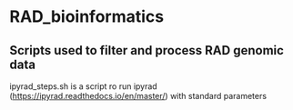 # RAD_bioinformatics

## Scripts used to filter and process RAD genomic data

ipyrad_steps.sh is a script ro run ipyrad (https://ipyrad.readthedocs.io/en/master/) with standard parameters
